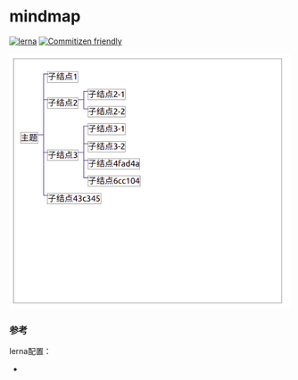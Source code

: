 # mindmap
[![lerna](https://img.shields.io/badge/maintained%20with-lerna-cc00ff.svg)](https://lerna.js.org/) [![Commitizen friendly](https://img.shields.io/badge/commitizen-friendly-brightgreen.svg)](http://commitizen.github.io/cz-cli/)



![](2021-07-29-14-06-34.png)


### 参考

lerna配置：
- [](https://medium.com/rewrite-tech/how-to-create-a-monorepo-with-lerna-3ed6dfec5021)